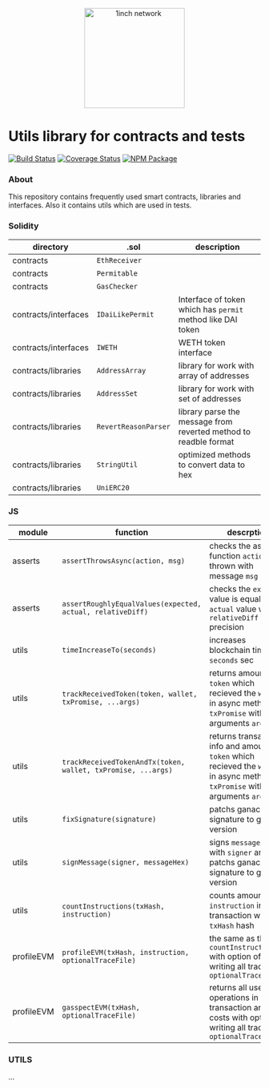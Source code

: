 <p align="center">
  <img src="https://app.1inch.io/assets/images/logo.svg" width="200" alt="1inch network" />
</p>

# Utils library for contracts and tests

[![Build Status](https://github.com/1inch/solidity-utils/workflows/CI/badge.svg)](https://github.com/1inch/solidity-utils/actions)
[![Coverage Status](https://coveralls.io/repos/github/1inch/solidity-utils/badge.svg?branch=master)](https://coveralls.io/github/1inch/solidity-utils?branch=master)
[![NPM Package](https://img.shields.io/npm/v/@1inch/solidity-utils.svg)](https://www.npmjs.org/package/@1inch/solidity-utils)

### About

This repository contains frequently used smart contracts, libraries and interfaces. Also it contains utils which are used in tests.

### Solidity

|directory|.sol|description|
|--|--|--|
|contracts|`EthReceiver`||
|contracts|`Permitable`||
|contracts|`GasChecker`||
|contracts/interfaces|`IDaiLikePermit`|Interface of token which has `permit` method like DAI token|
|contracts/interfaces|`IWETH`|WETH token interface|
|contracts/libraries|`AddressArray`|library for work with array of addresses|
|contracts/libraries|`AddressSet`|library for work with set of addresses|
|contracts/libraries|`RevertReasonParser`|library parse the message from reverted method to readble format|
|contracts/libraries|`StringUtil`|optimized methods to convert data to hex|
|contracts/libraries|`UniERC20`||

### JS

|module|function|descrption|
|--|--|--|
|asserts|`assertThrowsAsync(action, msg)`|checks the async function `action()` thrown with message `msg`|
|asserts|`assertRoughlyEqualValues(expected, actual, relativeDiff)`|checks the `expected` value is equal to `actual` value with `relativeDiff` precision|
|utils|`timeIncreaseTo(seconds)`|increases blockchain time to `seconds` sec|
|utils|`trackReceivedToken(token, wallet, txPromise, ...args)`|returns amount of `token` which recieved the `wallet` in async method `txPromise` with arguments `args`|
|utils|`trackReceivedTokenAndTx(token, wallet, txPromise, ...args)`|returns transaction info and amount of `token` which recieved the `wallet` in async method `txPromise` with arguments `args`|
|utils|`fixSignature(signature)`|patchs ganache's signature to geth's version|
|utils|`signMessage(signer, messageHex) `|signs `messageHex` with `signer` and patchs ganache's signature to geth's version|
|utils|`countInstructions(txHash, instruction)`|counts amount of `instruction` in transaction with `txHash` hash|
|profileEVM|`profileEVM(txHash, instruction, optionalTraceFile)`|the same as the `countInstructions()` with option of writing all trace to `optionalTraceFile`|
|profileEVM|`gasspectEVM(txHash, optionalTraceFile)`|returns all used operations in `txHash` transaction and their costs with option of writing all trace to `optionalTraceFile`|

### UTILS

...